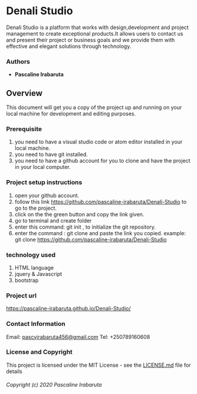 # Denali Studio
Denali Studio is a platform that works with design,development and project management to create exceptional products.It allows users to contact us and present their project or business goals and we provide them with effective and elegant solutions through technology.
### Authors
* **Pascaline Irabaruta**

## Overview
This document will get you a copy of the project up and running on your local machine for development and editing purposes.

 ### Prerequisite
 1. you need to have a visual studio code or atom editor installed in your local machine.
 2. you need to have git installed.
 3. you need to have a github account for you to clone and have the project in your local computer.

 ### Project setup instructions
 1. open your github account.
 2. follow this link https://github.com/pascaline-irabaruta/Denali-Studio to go to the project.
 3. click on the the green button and copy the link given.
 4. go to terminal and create folder
 5. enter this command: git init , to initialize the git repository.
 6. enter the command : git clone and paste the link you copied.
    example: git clone https://github.com/pascaline-irabaruta/Denali-Studio
### technology used
1. HTML language
2. jquery & Javascript
3. bootstrap

### Project url
https://pascaline-irabaruta.github.io/Denali-Studio/

### Contact Information
Email: pascyirabaruta456@gmail.com
Tel: +250789160608

### License and Copyright
This project is licensed under the MIT License - see the [LICENSE.md](LICENSE.md) file for details
###### Copyright (c) 2020 Pascaline Irabaruta
